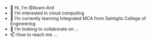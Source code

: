 - 👋 Hi, I’m @Avani-Anil
- 👀 I’m interested in cloud computing
- 🌱 I’m currently learning Integrated MCA from Saintgits College of Engineering
- 💞️ I’m looking to collaborate on ...
- 📫 How to reach me ...

<!---
Avani-Anil/Avani-Anil is a ✨ special ✨ repository because its `README.md` (this file) appears on your GitHub profile.
You can click the Preview link to take a look at your changes.
--->
